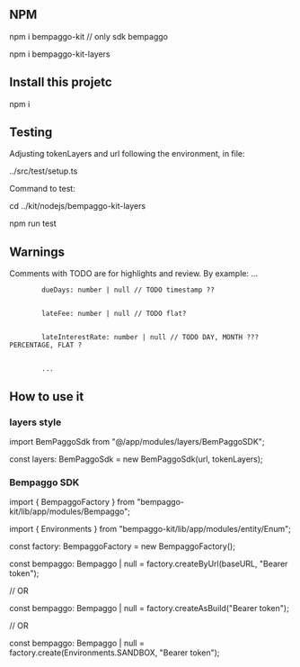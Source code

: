 ## NPM

npm i bempaggo-kit // only sdk bempaggo

npm i bempaggo-kit-layers


## Install this projetc

npm i

## Testing

Adjusting tokenLayers and url following the environment, in file:  

../src/test/setup.ts
 
Command to test:

cd ../kit/nodejs/bempaggo-kit-layers

npm run test


## Warnings
Comments with TODO are for highlights and review.
	By example:
			...

   
			dueDays: number | null // TODO timestamp ??

   
			lateFee: number | null // TODO flat?

   
			lateInterestRate: number | null // TODO DAY, MONTH ??? PERCENTAGE, FLAT ?

   
			...
			
			
## How to use it


### layers style
import BemPaggoSdk from "@/app/modules/layers/BemPaggoSDK";

const layers: BemPaggoSdk = new BemPaggoSdk(url, tokenLayers);

### Bempaggo SDK 

import { BempaggoFactory } from "bempaggo-kit/lib/app/modules/Bempaggo";

import { Environments } from "bempaggo-kit/lib/app/modules/entity/Enum";

const factory: BempaggoFactory = new BempaggoFactory();
 
const bempaggo: Bempaggo | null = factory.createByUrl(baseURL, "Bearer token");

// OR

const bempaggo: Bempaggo | null = factory.createAsBuild("Bearer token");

// OR

const bempaggo: Bempaggo | null =  factory.create(Environments.SANDBOX, "Bearer token");


